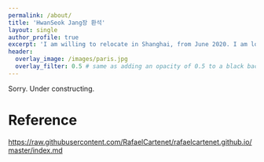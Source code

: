 ```yaml
---
permalink: /about/
title: 'HwanSeok Jang장 환석'
layout: single
author_profile: true
excerpt: 'I am willing to relocate in Shanghai, from June 2020. I am looking for new career opportunities.'
header:
  overlay_image: /images/paris.jpg
  overlay_filter: 0.5 # same as adding an opacity of 0.5 to a black background
---
```


Sorry. Under constructing.

# Reference

<https://raw.githubusercontent.com/RafaelCartenet/rafaelcartenet.github.io/master/index.md>
